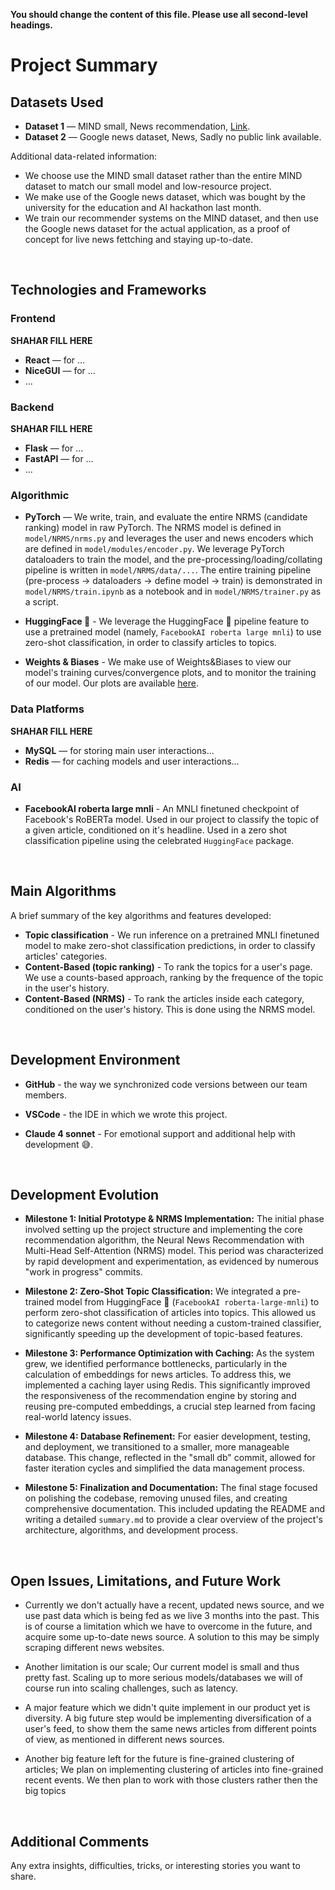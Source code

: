 **You should change the content of this file. Please use all second-level headings.**

# Project Summary

## Datasets Used

- **Dataset 1** — MIND small, News recommendation, [Link](https://msnews.github.io/).
- **Dataset 2** — Google news dataset, News, Sadly no public link available.

Additional data-related information:

- We choose use the MIND small dataset rather than the entire MIND dataset to match our small model and low-resource project.
- We make use of the Google news dataset, which was bought by the university for the education and AI hackathon last month.
- We train our recommender systems on the MIND dataset, and then use the Google news dataset for the actual application, as a proof of concept for live news fettching and staying up-to-date.

&nbsp;<br>

## Technologies and Frameworks

### Frontend
**SHAHAR FILL HERE**

- **React** — for ...
- **NiceGUI** — for ...
- ...

### Backend
**SHAHAR FILL HERE**

- **Flask** — for ...
- **FastAPI** — for ...
- ...

### Algorithmic

- **PyTorch** — We write, train, and evaluate the entire NRMS (candidate ranking) model in raw PyTorch. The NRMS model is defined in `model/NRMS/nrms.py` and leverages the user and news encoders which are defined in `model/modules/encoder.py`. We leverage PyTorch dataloaders to train the model, and the pre-processing/loading/collating pipeline is written in `model/NRMS/data/...`. The entire training pipeline (pre-process -> dataloaders -> define model -> train) is demonstrated in `model/NRMS/train.ipynb` as a notebook and in `model/NRMS/trainer.py` as a script.

- **HuggingFace 🤗** - We leverage the HuggingFace 🤗 pipeline feature to use a pretrained model (namely, `FacebookAI roberta large mnli`) to use zero-shot classification, in order to classify articles to topics.

- **Weights & Biases** - We make use of Weights&Biases to view our model's training curves/convergence plots, and to monitor the training of our model. Our plots are available [here](https://wandb.ai/the_magnivim/NRMS).

### Data Platforms
**SHAHAR FILL HERE**

- **MySQL** — for storing main user interactions...
- **Redis** — for caching models and user interactions...

### AI

- **FacebookAI roberta large mnli** - An MNLI finetuned checkpoint of Facebook's RoBERTa model. Used in our project to classify the topic of a given article, conditioned on it's headline. Used in a zero shot classification pipeline using the celebrated `HuggingFace` package.

&nbsp;<br>

## Main Algorithms

A brief summary of the key algorithms and features developed:

- **Topic classification** - We run inference on a pretrained MNLI finetuned model to make zero-shot classification predictions, in order to classify articles' categories.
- **Content-Based (topic ranking)** - To rank the topics for a user's page. We use a counts-based approach, ranking by the frequence of the topic in the user's history.
- **Content-Based (NRMS)** - To rank the articles inside each category, conditioned on the user's history. This is done using the NRMS model.

&nbsp;<br>

## Development Environment

- **GitHub** - the way we synchronized code versions between our team members.
- **VSCode** - the IDE in which we wrote this project.

- **Claude 4 sonnet** - For emotional support and additional help with development 😅.

&nbsp;<br>

## Development Evolution

- **Milestone 1: Initial Prototype & NRMS Implementation:** The initial phase involved setting up the project structure and implementing the core recommendation algorithm, the Neural News Recommendation with Multi-Head Self-Attention (NRMS) model. This period was characterized by rapid development and experimentation, as evidenced by numerous "work in progress" commits.

- **Milestone 2: Zero-Shot Topic Classification:** We integrated a pre-trained model from HuggingFace 🤗 (`FacebookAI roberta-large-mnli`) to perform zero-shot classification of articles into topics. This allowed us to categorize news content without needing a custom-trained classifier, significantly speeding up the development of topic-based features.

- **Milestone 3: Performance Optimization with Caching:** As the system grew, we identified performance bottlenecks, particularly in the calculation of embeddings for news articles. To address this, we implemented a caching layer using Redis. This significantly improved the responsiveness of the recommendation engine by storing and reusing pre-computed embeddings, a crucial step learned from facing real-world latency issues.

- **Milestone 4: Database Refinement:** For easier development, testing, and deployment, we transitioned to a smaller, more manageable database. This change, reflected in the "small db" commit, allowed for faster iteration cycles and simplified the data management process.

- **Milestone 5: Finalization and Documentation:** The final stage focused on polishing the codebase, removing unused files, and creating comprehensive documentation. This included updating the README and writing a detailed `summary.md` to provide a clear overview of the project's architecture, algorithms, and development process.

&nbsp;<br>

## Open Issues, Limitations, and Future Work

- Currently we don't actually have a recent, updated news source, and we use past data which is being fed as we live 3 months into the past. This is of course a limitation which we have to overcome in the future, and acquire some up-to-date news source. A solution to this may be simply scraping different news websites.

- Another limitation is our scale; Our current model is small and thus pretty fast. Scaling up to more serious models/databases we will of course run into scaling challenges, such as latency.

- A major feature which we didn't quite implement in our product yet is diversity. A big future step would be implementing diversification of a user's feed, to show them the same news articles from different points of view, as mentioned in different news sources.

- Another big feature left for the future is fine-grained clustering of articles; We plan on implementing clustering of articles into fine-grained recent events. We then plan to work with those clusters rather then the big topics 

&nbsp;<br>

## Additional Comments

Any extra insights, difficulties, tricks, or interesting stories you want to share.